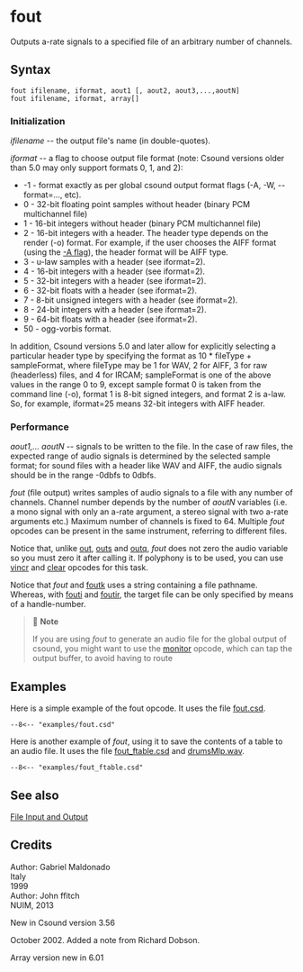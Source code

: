 <!--
id:fout
category:Signal I/O:File I/O
-->
# fout
Outputs a-rate signals to a specified file of an arbitrary number of channels.

## Syntax
``` csound-orc
fout ifilename, iformat, aout1 [, aout2, aout3,...,aoutN]
fout ifilename, iformat, array[]
```

### Initialization

_ifilename_ -- the output file's name (in double-quotes).

_iformat_ -- a flag to choose output file format (note: Csound versions older than 5.0 may only support formats 0, 1, and 2):

*  -1 - format exactly as per global csound output format flags (-A, -W, --format=..., etc).
*  0 - 32-bit floating point samples without header (binary PCM multichannel file)
*  1 - 16-bit integers without header (binary PCM multichannel file)
*  2 - 16-bit integers with a header. The header type depends on the render (-o) format. For example, if the user chooses the AIFF format (using the [-A flag](../../)), the header format will be AIFF type.
*  3 - u-law samples with a header (see iformat=2).
*  4 - 16-bit integers with a header (see iformat=2).
*  5 - 32-bit integers with a header (see iformat=2).
*  6 - 32-bit floats with a header (see iformat=2).
*  7 - 8-bit unsigned integers with a header (see iformat=2).
*  8 - 24-bit integers with a header (see iformat=2).
*  9 - 64-bit floats with a header (see iformat=2).
*  50 - ogg-vorbis format.

In addition, Csound versions 5.0 and later allow for explicitly selecting a particular header type by specifying the format as 10 * fileType + sampleFormat, where fileType may be 1 for WAV, 2 for AIFF, 3 for raw (headerless) files, and 4 for IRCAM; sampleFormat is one of the above values in the range 0 to 9, except sample format 0 is taken from the command line (-o), format 1 is 8-bit signed integers, and format 2 is a-law. So, for example, iformat=25 means 32-bit integers with AIFF header.

### Performance

_aout1,... aoutN_ -- signals to be written to the file. In the case of raw files, the expected range of audio signals is determined by the selected sample format; for sound files with a header like WAV and AIFF, the audio signals should be in the range -0dbfs to 0dbfs.

_fout_ (file output) writes samples of audio signals to a file with any number of channels. Channel number depends by the number of _aoutN_ variables (i.e. a mono signal with only an a-rate argument, a stereo signal with two a-rate arguments etc.) Maximum number of channels is fixed to 64. Multiple _fout_ opcodes can be present in the same instrument, referring to different files.

Notice that, unlike [out](../../opcodes/out), [outs](../../opcodes/outs) and [outq](../../opcodes/outq), _fout_ does not zero the audio variable so you must zero it after calling it. If polyphony is to be used, you can use [vincr](../../opcodes/vincr) and [clear](../../opcodes/clear) opcodes for this task.

Notice that _fout_ and [foutk](../../opcodes/foutk) uses a string containing a file pathname. Whereas, with [fouti](../../opcodes/fouti) and [foutir](../../opcodes/foutir), the target file can be only specified by means of a handle-number.

> :memo: **Note**
>
> If you are using _fout_ to generate an audio file for the global output of csound, you might want to use the [monitor](../../opcodes/monitor) opcode, which can tap the output buffer, to avoid having to route

## Examples

Here is a simple example of the fout opcode. It uses the file [fout.csd](../../examples/fout.csd).

``` csound-csd title="Example of the fout opcode." linenums="1"
--8<-- "examples/fout.csd"
```

Here is another example of _fout_, using it to save the contents of a table to an audio file. It uses the file [fout_ftable.csd](../../examples/fout_ftable.csd) and [drumsMlp.wav](../../examples/drumsMlp.wav).

``` csound-csd title="Example of the fout opcode to save the contents of an f-table." linenums="1"
--8<-- "examples/fout_ftable.csd"
```

## See also

[File Input and Output](../../sigio/fileio)

## Credits

Author: Gabriel Maldonado<br>
Italy<br>
1999<br>
Author: John ffitch<br>
NUIM, 2013<br>

New in Csound version 3.56

October 2002. Added a note from Richard Dobson.

Array version new in 6.01
